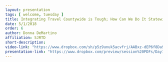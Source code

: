 ```yaml
---
layout: presentation
tags: [ welcome, tuesday ]
title: Integrating Travel Countywide is Tough; How Can We Do It Statewide
date: 5/1/2018
order: 6
author: Donna DeMartino
affiliation: SJRTD
short-description:
video-link: "https://www.dropbox.com/sh/p5z9unuk5acvfrj/AABxz-dEP6f8Da9LGH9DPp1ra/Day1/2018-05-01_Cal-ITC_Day1-6.DeMartino.mp4"  
presentation-link: "https://www.dropbox.com/preview/session%20PDFs/Day1/3.demartino_cal-itp_v2.pdf"
---
```

